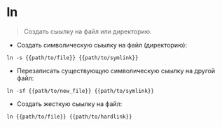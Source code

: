 # ln

> Создать сыылку на файл или директорию.

- Создать символическую сыылку на файл (директорию):

`ln -s {{path/to/file}} {{path/to/symlink}}`

- Перезаписать существующую символическую сыылку на другой файл:

`ln -sf {{path/to/new_file}} {{path/to/symlink}}`

- Создать жесткую сыылку на файл:

`ln {{path/to/file}} {{path/to/hardlink}}`

